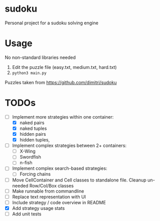 # sudoku
Personal project for a sudoku solving engine

# Usage
No non-standard libraries needed
1. Edit the puzzle file (easy.txt, medium.txt, hard.txt)
2. `python3 main.py`

Puzzles taken from https://github.com/dimitri/sudoku

# TODOs
- [ ] Implement more strategies within one container:
    - [x] naked pairs
    - [x] naked tuples
    - [x] hidden pairs
    - [x] hidden tuples,
- [ ] Implement complex strategies between 2+ containers:
    - [ ] X-Wing
    - [ ] Swordfish
    - [ ] n-fish
- [ ] Implement complex search-based strategies:
    - [ ] Forcing chains
- [ ] Move CellContainer and Cell classes to standalone file. Cleanup un-needed Row/Col/Box classes
- [ ] Make runnable from commandline
- [ ] Replace text representation with UI
- [ ] Include strategy / code overview in README
- [x] Add strategy usage stats
- [ ] Add unit tests